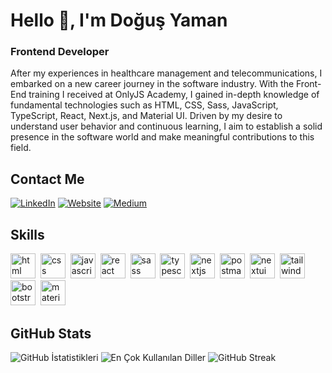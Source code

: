 # Hello 👋, I'm Doğuş Yaman
### Frontend Developer

After my experiences in healthcare management and telecommunications, I embarked on a new career journey in the software industry. With the Front-End training I received at OnlyJS Academy, I gained in-depth knowledge of fundamental technologies such as HTML, CSS, Sass, JavaScript, TypeScript, React, Next.js, and Material UI. Driven by my desire to understand user behavior and continuous learning, I aim to establish a solid presence in the software world and make meaningful contributions to this field.

## Contact Me
<p><a href="https://www.linkedin.com/in/dogusyaman/" target="_blank"><img src="https://img.shields.io/badge/LinkedIn-%230077B5.svg?&style=flat-square&logo=linkedin&logoColor=white" alt="LinkedIn"></a> <a href="https://dogus-yaman-portfolio.vercel.app/" target="_blank"><img src="https://img.shields.io/badge/Website-%23FF7139.svg?&style=flat-square&logo=Firefox&logoColor=white" alt="Website"></a> <a href="https://medium.com/@yamandogus251" target="_blank"><img src="https://img.shields.io/badge/Medium-%23000000.svg?&style=flat-square&logo=medium&logoColor=white" alt="Medium"></a> </p>

## Skills

<p align="left">
<img src="https://cdn.jsdelivr.net/gh/devicons/devicon/icons/html5/html5-original.svg" alt="html" width="40" height="40"/>&nbsp;
<img src="https://cdn.jsdelivr.net/gh/devicons/devicon/icons/css3/css3-original.svg" alt="css" width="40" height="40"/>&nbsp;
<img src="https://cdn.jsdelivr.net/gh/devicons/devicon/icons/javascript/javascript-original.svg" alt="javascript" width="40" height="40"/>&nbsp;
<img src="https://cdn.jsdelivr.net/gh/devicons/devicon/icons/react/react-original.svg" alt="react" width="40" height="40"/>&nbsp;
<img src="https://cdn.jsdelivr.net/gh/devicons/devicon/icons/sass/sass-original.svg" alt="sass" width="40" height="40"/>&nbsp;
<img src="https://cdn.jsdelivr.net/gh/devicons/devicon/icons/typescript/typescript-original.svg" alt="typescript" width="40" height="40"/>&nbsp;
<img src="https://cdn.jsdelivr.net/gh/devicons/devicon/icons/nextjs/nextjs-original.svg" alt="nextjs" width="40" height="40"/>&nbsp;
<img src="https://cdn.jsdelivr.net/gh/devicons/devicon/icons/postman/postman-original.svg" alt="postman" width="40" height="40"/>&nbsp;
<img src="https://nextui.org/favicon.ico" alt="nextui" width="40" height="40"/>&nbsp;
<img src="https://cdn.jsdelivr.net/gh/devicons/devicon/icons/tailwindcss/tailwindcss-original.svg" alt="tailwindcss" width="40" height="40"/>&nbsp;
<img src="https://cdn.jsdelivr.net/gh/devicons/devicon/icons/bootstrap/bootstrap-original.svg" alt="bootstrap" width="40" height="40"/>&nbsp;
<img src="https://mui.com/static/logo.svg" alt="material ui" width="40" height="40"/>&nbsp;
</p>

## GitHub Stats

<img src="https://github-readme-stats.vercel.app/api?username=yamandogus&show_icons=true&count_private=true&theme=null" alt="GitHub İstatistikleri" />

<img src="https://github-readme-stats.vercel.app/api/top-langs/?username=yamandogus&layout=compact&theme=null" alt="En Çok Kullanılan Diller" />

<img src="https://github-readme-streak-stats.herokuapp.com/?user=yamandogus&theme=null" alt="GitHub Streak" />

